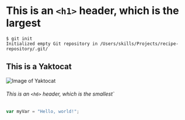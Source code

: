 # This is an `<h1>` header, which is the largest
```
$ git init
Initialized empty Git repository in /Users/skills/Projects/recipe-repository/.git/
```
## This is a Yaktocat
![Image of Yaktocat](https://octodex.github.com/images/yaktocat.png)
###### This is an `<h6>` header, which is the smallest`
``` javascript
var myVar = "Hello, world!";
```
